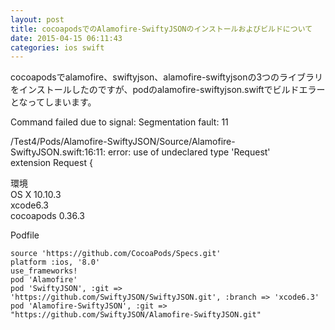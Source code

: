 ```yaml
---
layout: post
title: cocoapodsでのAlamofire-SwiftyJSONのインストールおよびビルドについて
date: 2015-04-15 06:11:43
categories: ios swift
---
```

<!-- {% raw %} -->
<p>cocoapodsでalamofire、swiftyjson、alamofire-swiftyjsonの3つのライブラリをインストールしたのですが、podのalamofire-swiftyjson.swiftでビルドエラーとなってしまいます。</p>

<p>Command failed due to signal: Segmentation fault: 11</p>

<p>/Test4/Pods/Alamofire-SwiftyJSON/Source/Alamofire-SwiftyJSON.swift:16:11: error: use of undeclared type 'Request'<br>
extension Request {</p>

<p>環境<br>
OS X 10.10.3<br>
xcode6.3<br>
cocoapods 0.36.3</p>

<p>Podfile</p>

<pre><code>source 'https://github.com/CocoaPods/Specs.git'
platform :ios, '8.0'
use_frameworks!
pod 'Alamofire'
pod 'SwiftyJSON', :git =&gt; 'https://github.com/SwiftyJSON/SwiftyJSON.git', :branch =&gt; 'xcode6.3'
pod 'Alamofire-SwiftyJSON', :git =&gt; "https://github.com/SwiftyJSON/Alamofire-SwiftyJSON.git"
</code></pre>
<!-- {% endraw %} -->
